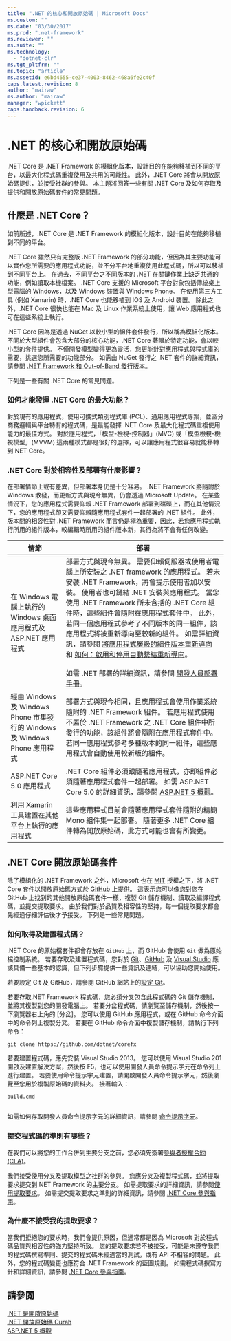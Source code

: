 ```yaml
---
title: ".NET 的核心和開放原始碼 | Microsoft Docs"
ms.custom: ""
ms.date: "03/30/2017"
ms.prod: ".net-framework"
ms.reviewer: ""
ms.suite: ""
ms.technology: 
  - "dotnet-clr"
ms.tgt_pltfrm: ""
ms.topic: "article"
ms.assetid: e6bd4655-ce37-4003-8462-468a6fe2c40f
caps.latest.revision: 8
author: "mairaw"
ms.author: "mairaw"
manager: "wpickett"
caps.handback.revision: 6
---
```

# .NET 的核心和開放原始碼
.NET Core 是 .NET Framework 的模組化版本，設計目的在能夠移植到不同的平台，以最大化程式碼重複使用及共用的可能性。 此外，.NET Core 將會以開放原始碼提供，並接受社群的參與。 本主題將回答一些有關 .NET Core 及如何存取及提供和開放原始碼套件的常見問題。  
  
<a name="BKMK_WhatisNETCore"></a>   
## 什麼是 .NET Core？  
 如前所述，.NET Core 是 .NET Framework 的模組化版本，設計目的在能夠移植到不同的平台。  
  
 .NET Core 雖然只有完整版 .NET Framework 的部分功能，但因為其主要功能可以實作您所需要的應用程式功能，並不分平台地重複使用此程式碼，所以可以移植到不同平台上。 在過去，不同平台之不同版本的 .NET 在關鍵作業上缺乏共通的功能，例如讀取本機檔案。 .NET Core 支援的 Microsoft 平台對象包括傳統桌上型電腦的 Windows，以及 Windows 裝置與 Windows Phone。 在使用第三方工具 \(例如 Xamarin\) 時，.NET Core 也能移植到 IOS 及 Android 裝置。 除此之外，.NET Core 很快也能在 Mac 及 Linux 作業系統上使用，讓 Web 應用程式也可在這些系統上執行。  
  
 .NET Core 因為是透過 NuGet 以較小型的組件套件發行，所以稱為模組化版本。 不同於大型組件會包含大部分的核心功能，.NET Core 著眼於特定功能，會以較小型的套件提供。 不僅開發模型變得更為靈活，您更能針對應用程式與程式庫的需要，挑選您所需要的功能部分。 如需由 NuGet 發行之 .NET 套件的詳細資訊，請參閱 [.NET Framework 和 Out\-of\-Band 發行版本](../../../docs/framework/get-started/the-net-framework-and-out-of-band-releases.md)。  
  
 下列是一些有關 .NET Core 的常見問題。  
  
### 如何才能發揮 .NET Core 的最大功能？  
 對於現有的應用程式，使用可攜式類別程式庫 \(PCL\)、通用應用程式專案，並區分商務邏輯與平台特有的程式碼，是最能發揮 .NET Core 及最大化程式碼重複使用能力的最佳方式。 對於應用程式，「模型\-檢視\-控制器」\(MVC\) 或「模型檢視\-檢視模型」\(MVVM\) 這兩種模式都是很好的選擇，可以讓應用程式很容易就能移轉到.NET Core。  
  
### .NET Core 對於相容性及部署有什麼影響？  
 在部署情節上或有差異，但部署本身仍是十分容易。 .NET Framework 將隨附於 Windows 散發，而更新方式與現今無異，仍會透過 Microsoft Update。 在某些情況下，您的應用程式需要仰賴 .NET Framework 部署到磁碟上，而在其他情況下，您的應用程式卻又需要仰賴隨應用程式套件一起部署的 .NET 組件。 此外，版本間的相容性對 .NET Framework 而言仍是極為重要，因此，若您應用程式執行所用的組件版本，較編輯時所用的組件版本新，其行為將不會有任何改變。  
  
|情節|部署|  
|--------|--------|  
|在 Windows 電腦上執行的 Windows 桌面應用程式及 ASP.NET 應用程式|部署方式與現今無異。 需要仰賴伺服器或使用者電腦上所安裝之 .NET framework 的應用程式。 若未安裝 .NET Framework，將會提示使用者加以安裝。 使用者也可鏈結 .NET 安裝與應用程式。 當您使用 .NET Framework 所未含括的 .NET Core 組件時，這些組件會隨附在應用程式套件中。 此外，若同一個應用程式參考了不同版本的同一組件，該應用程式將被重新導向至較新的組件。 如需詳細資訊，請參閱 [將應用程式層級的組件版本重新導向](../../../docs/framework/configure-apps/redirect-assembly-versions.md#BKMK_Redirectingassemblyversionsattheapplevel) 和 [如何：啟用和停用自動繫結重新導向](../../../docs/framework/configure-apps/how-to-enable-and-disable-automatic-binding-redirection.md)。<br /><br /> 如需 .NET 部署的詳細資訊，請參閱 [開發人員部署手冊](../../../docs/framework/deployment/deployment-guide-for-developers.md)。|  
|經由 Windows 及 Windows Phone 市集發行的 Windows 及 Windows Phone 應用程式|部署方式與現今相同，且應用程式會使用作業系統隨附的 .NET Framework 組件。 若應用程式使用不屬於 .NET Framework 之 .NET Core 組件中所發行的功能，該組件將會隨附在應用程式套件中。 若同一應用程式參考多種版本的同一組件，這些應用程式會自動使用較新版的組件。|  
|ASP.NET Core 5.0 應用程式|.NET Core 組件必須跟隨著應用程式，亦即組件必須隨著應用程式套件一起部署。 如需 ASP.NET Core 5.0 的詳細資訊，請參閱 [ASP.NET 5 概觀](http://www.asp.net/vnext/overview/aspnet-vnext/aspnet-5-overview)。|  
|利用 Xamarin 工具建置在其他平台上執行的應用程式|這些應用程式目前會隨著應用程式套件隨附的精簡 Mono 組件集一起部署。 隨著更多 .NET Core 組件轉為開放原始碼，此方式可能也會有所變更。|  
  
<a name="BKMK_NETCoreOpenSourcePackages"></a>   
## .NET Core 開放原始碼套件  
 除了模組化的 .NET Framework 之外，Microsoft 也在 [MIT](https://github.com/dotnet/corefx/blob/master/LICENSE) 授權之下，將 .NET Core 套件以開放原始碼方式於 [GitHub](https://github.com/) 上提供。 這表示您可以像您對您在 GitHub 上找到的其他開放原始碼套件一樣，複製 Git 儲存機制、讀取及編譯程式碼，並提交提取要求。 由於我們對於品質及相容性的堅持，每一個提取要求都會先經過仔細評估後才予接受。 下列是一些常見問題。  
  
### 如何取得及建置程式碼？  
 .NET Core 的原始檔套件都會存放在 `GitHub` 上，而 GitHub 會使用 `Git` 做為原始檔控制系統。 若要存取及建置程式碼，您對於 [Git](http://git-scm.com/)、[GitHub](https://github.com/dotnet/corefx) 及 [Visual Studio](http://msdn.microsoft.com/vstudio/aa718325.aspx) 應該具備一些基本的認識，但下列步驟提供一些資訊及連結，可以協助您開始使用。  
  
 若要設定 Git 及 GitHub，請參閱 GitHub 網站上的[設定 Git](https://help.github.com/articles/set-up-git/)。  
  
 若要存取.NET Framework 程式碼，您必須分叉包含此程式碼的 Git 儲存機制，並將其複製到您的開發電腦上。 若要分岔程式碼，請瀏覽至儲存機制，然後按一下瀏覽器右上角的 \[分岔\]。 您可以使用 GitHub 應用程式，或在 GitHub 命令介面中的命令列上複製分叉。 若要在 GitHub 命令介面中複製儲存機制，請執行下列命令：  
  
```  
git clone https://github.com/dotnet/corefx  
```  
  
 若要建置程式碼，應先安裝 Visual Studio 2013。 您可以使用 Visual Studio 201 開啟及建置解決方案，然後按 F5，也可以使用開發人員命令提示字元在命令列上進行建置。 若要使用命令提示字元建置，請開啟開發人員命令提示字元，然後瀏覽至您用於複製原始碼的資料夾。 接著輸入：  
  
```  
build.cmd  
  
```  
  
 如需如何存取開發人員命令提示字元的詳細資訊，請參閱 [命令提示字元](../../../docs/framework/tools/developer-command-prompt-for-vs.md)。  
  
### 提交程式碼的準則有哪些？  
 在我們可以將您的工作合併到主要分支之前，您必須先簽署[參與者授權合約 \(CLA\)](https://cla.dotnetfoundation.org/)。  
  
 我們接受使用分叉及提取模型之社群的參與。 您應分叉及複製程式碼，並將提取要求提交到.NET Framework 的主要分支。 如需提取要求的詳細資訊，請參閱[使用提取要求](https://help.github.com/articles/using-pull-requests/)。 如需提交提取要求之準則的詳細資訊，請參閱 [.NET Core 參與指南](https://github.com/dotnet/corefx/wiki/Contributing)。  
  
### 為什麼不接受我的提取要求？  
 當我們拒絕您的要求時，我們會提供原因，但通常都是因為 Microsoft 對於程式碼品質與相容性的強力堅持所致。 您的提取要求若不被接受，可能是未遵守我們的程式碼撰寫準則、提交的程式碼未經適當的測試，或有 API 不相容的問題。 此外，您的程式碼變更也應符合 .NET Framework 的藍圖規劃。 如需程式碼撰寫方針和詳細資訊，請參閱 [.NET Core 參與指南](https://github.com/dotnet/corefx/wiki/Contributing)。  
  
## 請參閱  
 [.NET 是開啟原始碼](http://blogs.msdn.com/b/dotnet/archive/2014/11/12/net-core-is-open-source.aspx)   
 [.NET 開放原始碼 Curah](https://curah.microsoft.com/254870/net-core-open-source)   
 [ASP.NET 5 概觀](http://www.asp.net/vnext/overview/aspnet-vnext/aspnet-5-overview)
